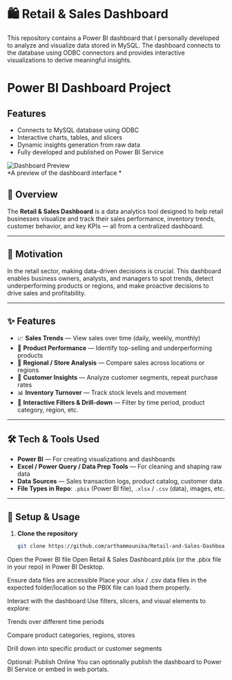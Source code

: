 # 🛍️ Retail & Sales Dashboard
This repository contains a Power BI dashboard that I personally developed to analyze and visualize data stored in MySQL. The dashboard connects to the database using ODBC connectors and provides interactive visualizations to derive meaningful insights.
# Power BI Dashboard Project
## Features
- Connects to MySQL database using ODBC
- Interactive charts, tables, and slicers
- Dynamic insights generation from raw data
- Fully developed and published on Power BI Service


![Dashboard Preview](Retail-and-Sales-Dashboard.png)  
*A preview of the dashboard interface *

## 📖 Overview  
The **Retail & Sales Dashboard** is a data analytics tool designed to help retail businesses visualize and track their sales performance, inventory trends, customer behavior, and key KPIs — all from a centralized dashboard.

---

## 🎯 Motivation  
In the retail sector, making data-driven decisions is crucial. This dashboard enables business owners, analysts, and managers to spot trends, detect underperforming products or regions, and make proactive decisions to drive sales and profitability.

---

## ✨ Features  
- 📈 **Sales Trends** — View sales over time (daily, weekly, monthly)  
- 🛒 **Product Performance** — Identify top-selling and underperforming products  
- 🏬 **Regional / Store Analysis** — Compare sales across locations or regions  
- 👥 **Customer Insights** — Analyze customer segments, repeat purchase rates  
- 📊 **Inventory Turnover** — Track stock levels and movement  
- 🧩 **Interactive Filters & Drill-down** — Filter by time period, product category, region, etc.  

---

## 🛠️ Tech & Tools Used  
- **Power BI** — For creating visualizations and dashboards  
- **Excel / Power Query / Data Prep Tools** — For cleaning and shaping raw data  
- **Data Sources** — Sales transaction logs, product catalog, customer data  
- **File Types in Repo**: `.pbix` (Power BI file), `.xlsx` / `.csv` (data), images, etc.

---

## 🧰 Setup & Usage

1. **Clone the repository**  
   ```bash
   git clone https://github.com/arthammounika/Retail-and-Sales-Dashboard.git
Open the Power BI file
Open Retail & Sales Dashboard.pbix (or the .pbix file in your repo) in Power BI Desktop.

Ensure data files are accessible
Place your .xlsx / .csv data files in the expected folder/location so the PBIX file can load them properly.

Interact with the dashboard
Use filters, slicers, and visual elements to explore:

Trends over different time periods

Compare product categories, regions, stores

Drill down into specific product or customer segments

Optional: Publish Online
You can optionally publish the dashboard to Power BI Service or embed in web portals.



